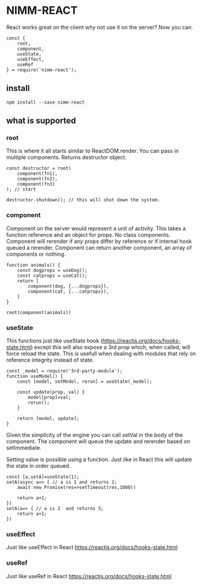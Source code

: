 # NIMM-REACT

React works great on the client why not use it on the server?  Now you can.

```
const {
    root, 
    component, 
    useState, 
    useEffect, 
    useRef
} = require('nimm-react');
```

## install

`npm install --save nimm-react`

## what is supported

### root

This is where it all starts similar to ReactDOM.render.  You can pass in multiple components.  Returns destructor object.

```
const destructor = root(
    component(fn1),
    component(fn2),
    component(fn3)
); // start

destructor.shutdown(); // this will shut down the system.
```

### component

Component on the server would represent a unit of activity.  This takes a function reference and an object for props.  No class components.  Component will rerender if any props differ by reference or if internal hook queued a rerender.  Component can return another component, an array of components or nothing.

```
function animals() {
    const dogprops = useDog();
    const catprops = useCat();
    return [
        component(dog, {...dogprops}),
        component(cat, {...catprops}),
    ]
}

root(component(animals))
```

### useState

This functions just like useState hook (https://reactjs.org/docs/hooks-state.html) except this will also expose a 3rd prop which, when called, will force reload the state.  This is usefull when dealing with modules that rely on reference integrity instead of state.

```
const _model = require('3rd-party-module');
function useModel() {
    const [model, setModel, rerun] = useState(_model);

    const update(prop, val) {
        model[prop]=val;
        rerun();
    }

    return [model, update];
}
```

Given the simplicity of the engine you can call setVal in the body of the component.  The component will queue the update and rerender based on setImmediate.

Setting value is possible using a function.  Just like in React this will update the state in order queued.

```
const [a,setA]=useState(1);
setA(async a=> { // a is 1 and returns 2;
    await new Promise(res=>setTimeout(res,1000))

    return a+1;
})
setA(a=> { // a is 2  and returns 3;
    return a+1;
}) 
```

### useEffect

Just like useEffect in React https://reactjs.org/docs/hooks-state.html

### useRef

Just like useRef in React https://reactjs.org/docs/hooks-state.html